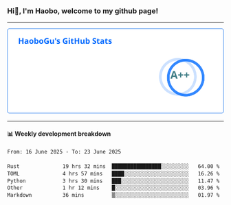 <!--<h2 align="center"> Hi👋, I'm Haobo, welcome to my github page! </h2>-->
### Hi👋, I'm Haobo, welcome to my github page!
-------

<img href="https://github.com/HaoboGu" src="assets/stats.svg" alt="github stats" /> 

-------

#### 📊 **Weekly development breakdown**
<!--START_SECTION:waka-->

```txt
From: 16 June 2025 - To: 23 June 2025

Rust              19 hrs 32 mins  ████████████████░░░░░░░░░   64.00 %
TOML              4 hrs 57 mins   ████░░░░░░░░░░░░░░░░░░░░░   16.26 %
Python            3 hrs 30 mins   ███░░░░░░░░░░░░░░░░░░░░░░   11.47 %
Other             1 hr 12 mins    █░░░░░░░░░░░░░░░░░░░░░░░░   03.96 %
Markdown          36 mins         ▒░░░░░░░░░░░░░░░░░░░░░░░░   01.97 %
```

<!--END_SECTION:waka-->
<!--
backup url: https://github-readme-status-dusky-ten.vercel.app/api?username=HaoboGu&count_private=true&show_icons=true&theme=transparent&border_color=2f80ed
-->
<!--
**HaoboGu/HaoboGu** is a ✨ _special_ ✨ repository because its `README.md` (this file) appears on your GitHub profile.

Here are some ideas to get you started:

- 🔭 I’m currently working on AI-assisted programming tools
- 🌱 I’m currently learning ...
- 👯 I’m looking to collaborate on ...
- 🤔 I’m looking for help with ...
- 💬 Ask me about ...
- 📫 How to reach me: ...
- 😄 Pronouns: ...
- ⚡ Fun fact: ...
-->
